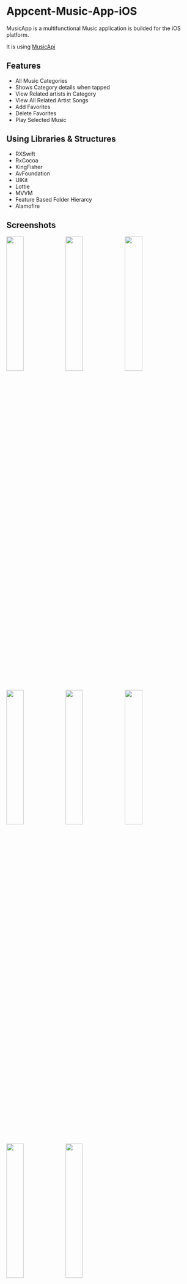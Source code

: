 # Appcent-Music-App-iOS
 
 MusicApp is a multifunctional Music application is builded for the iOS platform.
 
 It is using [MusicApi](https://api.deezer.com/)
 
 ## Features
 
 * All Music Categories 
 * Shows Category details when tapped
 * View Related artists in Category
 * View All Related Artist Songs
 * Add Favorites
 * Delete Favorites
 * Play Selected Music
 
## Using Libraries & Structures
 
 * RXSwift 
 * RxCocoa
 * KingFisher
 * AvFoundation
 * UIKit
 * Lottie
 * MVVM
 * Feature Based Folder Hierarcy
 * Alamofire

## Screenshots

<p float="left">
<img src="https://github.com/SiecleQ/Appcent-Case-Study/assets/76806086/edcf7c3e-0443-4c12-a136-df252a22904f" width="30%" height="30%" />
<img src="https://github.com/SiecleQ/Appcent-Case-Study/assets/76806086/294ef012-7b20-4b36-a899-93c8f2149179" width="30%" height="30%" />
<img src="https://github.com/SiecleQ/Appcent-Case-Study/assets/76806086/05c86b06-ebc3-445c-8bc3-b7d34bdc174a" width="30%" height="30%" />
</p>
<p float="left">
<img src="https://github.com/SiecleQ/Appcent-Case-Study/assets/76806086/da5eb58a-fc0b-4a1e-9887-7c352c11ae75" width="30%" height="30%" />
<img src="https://github.com/SiecleQ/Appcent-Case-Study/assets/76806086/082156fc-90dc-4c37-8c72-2b542fecacde" width="30%" height="30%" />
<img src="https://github.com/SiecleQ/Appcent-Case-Study/assets/76806086/abd5c407-1f0c-4a3c-bbc7-99242a310091" width="30%" height="30%" />
</p>
<p float="left">
<img src="https://github.com/SiecleQ/Appcent-Case-Study/assets/76806086/5895dd8b-9e5c-4a33-b1d4-fd5b911cb381" width="30%" height="30%" />
<img src="https://github.com/SiecleQ/Appcent-Case-Study/assets/76806086/d49eb982-0621-434c-b167-7bac14922833" width="30%" height="30%" />
</p>

## Video

<video width="30%" controls>
  <source src="https://github.com/SiecleQ/Appcent-Case-Study/blob/assets/76806086/4685cc00-c8d1-423b-b9bd-0f2c27c6ed51/Video%20Demo.mp4?raw=true" type="video/mp4">
  <source src="https://github.com/SiecleQ/Appcent-Case-Study/blob/assets/76806086/4685cc00-c8d1-423b-b9bd-0f2c27c6ed51/Video%20Demo.webm?raw=true" type="video/webm">
  Your browser does not support the video tag.
</video>
